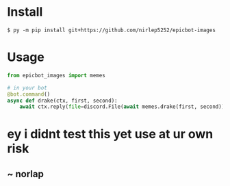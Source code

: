 # Install

```
$ py -m pip install git+https://github.com/nirlep5252/epicbot-images
```

# Usage

```py
from epicbot_images import memes

# in your bot
@bot.command()
async def drake(ctx, first, second):
    await ctx.reply(file=discord.File(await memes.drake(first, second)))
```

# ey i didnt test this yet use at ur own risk 
## ~ norlap